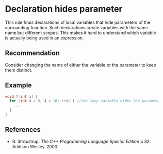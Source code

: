 # Declaration hides parameter
This rule finds declarations of local variables that hide parameters of the surrounding function. Such declarations create variables with the same name but different scopes. This makes it hard to understand which variable is actually being used in an expression.


## Recommendation
Consider changing the name of either the variable or the parameter to keep them distinct.


## Example

```cpp
void f(int i) {
  for (int i = 0; i < 10; ++i) { //the loop variable hides the parameter to f()
    ...
  }
}


```

## References
* B. Stroustrup. *The C++ Programming Language Special Edition* p 82. Addison Wesley. 2000.
